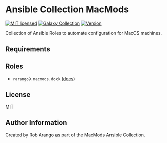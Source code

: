 # Ansible Collection MacMods

[![MIT licensed][badge-license]][link-license]
[![Galaxy Collection][badge-collection]][link-collection]
[![Version][badge-version]][link-version]

Collection of Ansible Roles to automate configuration for MacOS machines.

## Requirements


## Roles

- `rarango9.macmods.dock` ([docs](roles/dock/README.md))

## License

MIT

## Author Information

Created by Rob Arango as part of the MacMods Ansible Collection.

[badge-license]: https://img.shields.io/github/license/rarango9/ansible-collection-macmods.svg
[link-license]: https://github.com/rarango9/ansible-collection-macmods/blob/master/LICENSE
[badge-collection]: https://img.shields.io/badge/collection-rarango9.macmods-teal
[link-collection]: https://galaxy.ansible.com/rarango9/macmods
[badge-version]: https://img.shields.io/github/v/release/rarango9/ansible-collection-macmods.svg
[link-version]: https://github.com/rarango9/ansible-collection-macmods/releases/